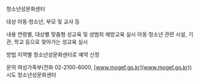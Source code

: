 청소년성문화센터

대상
 아동·청소년, 부모 및 교사 등

내용
 연령별, 대상별 맞춤형 성교육 및 성범죄 예방교육 실시
 아동·청소년 관련 시설, 기관, 학교 등으로 찾아가는 성교육 실시

방법
 지역별 청소년성문화센터로 예약 신청

문의
 여성가족부(전화 02-2100-6000, [www.mogef.go.kr](www.mogef.go.kr))
 시도 청소년성문화센터
